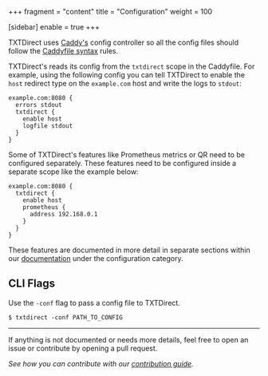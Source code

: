 +++
fragment = "content"
title = "Configuration"
weight = 100

[sidebar]
  enable = true
+++

TXTDirect uses [Caddy's](https://caddyserver.com) config controller so all the config files should follow the [Caddyfile syntax](https://caddyserver.com/v1/tutorial/caddyfile) rules.

TXTDirect's reads its config from the `txtdirect` scope in the Caddyfile. For example, using the following config you can tell TXTDirect to enable the `host` redirect type on the `example.com` host and write the logs to `stdout`:

```
example.com:8080 {
  errors stdout
  txtdirect {
    enable host
    logfile stdout
  }
}
```

Some of TXTDirect's features like Prometheus metrics or QR need to be configured separately.
These features need to be configured inside a separate scope like the example below:

```
example.com:8080 {
  txtdirect {
    enable host
    prometheus {
      address 192.168.0.1
    }
  }
}
```

These features are documented in more detail in separate sections within our
[documentation](/docs) under the configuration category.

## CLI Flags

Use the `-conf` flag to pass a config file to TXTDirect.

```
$ txtdirect -conf PATH_TO_CONFIG
```

---

If anything is not documented or needs more details, feel free to open an issue or contribute by opening a pull request.

_See how you can contribute with our [contribution guide](https://github.com/txtdirect/website/CONTRIBUTING.md)._
